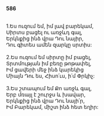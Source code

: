 **586**

\
1.Ես ուզում եմ, իմ լավ բարեկամ,\
Սիրտս բացել ու առջևդ գալ,\
Երկնքից ինձ վրա Դու նայիր,\
Դու գիտես ամեն զարկը սրտիս:\
\
2.Ես ուզում եմ սիրտը իմ բացել,\
Տրտմության իմ բեռը թոթափել,\
Իմ ցավերի մեջ ինձ կարեկից\
Միայն Դու ես, Հիսո՛ւս, ի՛մ Փրկիչ:\
\
3.Ես շտապում եմ Քո առջև գալ,\
Երբ մռայլ է շուրջս և խավար,\
Երկնքից ինձ վրա Դու նայի՛ր,\
Իմ Բարեկամ, միշտ ինձ հետ եղիր:
